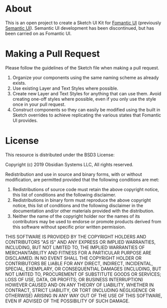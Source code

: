 # About

This is an open project to create a Sketch UI Kit for [Fomantic UI](https://fomantic-ui.com/) (previously [Semantic UI](https://semantic-ui.com)). Semantic UI development has been discontinued, but has been carried on as Fomantic UI.

# Making a Pull Request

Please follow the guidelines of the Sketch file when making a pull request. 

1. Organize your components using the same naming scheme as already exists.
2. Use existing Layer and Text Styles where possible.
3. Create new Layer and Text Styles for anything that can use them. Avoid creating one-off styles where possible, even if you only use the style once in your pull request.
4. Construct components so they can easily be modified using the built in Sketch overrides to achieve replicating the various states that Fomantic UI provides.

# License

This resource is distributed under the BSD3 License:

Copyright (c) 2019 Obsidian Systems LLC, All rights reserved.

Redistribution and use in source and binary forms, with or without modification, are permitted provided that the following conditions are met:

1. Redistributions of source code must retain the above copyright notice, this list of conditions and the following disclaimer.
2. Redistributions in binary form must reproduce the above copyright notice, this list of conditions and the following disclaimer in the documentation and/or other materials provided with the distribution.
3. Neither the name of the copyright holder nor the names of its contributors may be used to endorse or promote products derived from this software without specific prior written permission.

THIS SOFTWARE IS PROVIDED BY THE COPYRIGHT HOLDERS AND CONTRIBUTORS "AS IS" AND ANY EXPRESS OR IMPLIED WARRANTIES, INCLUDING, BUT NOT LIMITED TO, THE IMPLIED WARRANTIES OF MERCHANTABILITY AND FITNESS FOR A PARTICULAR PURPOSE ARE DISCLAIMED. IN NO EVENT SHALL THE COPYRIGHT HOLDER OR CONTRIBUTORS BE LIABLE FOR ANY DIRECT, INDIRECT, INCIDENTAL, SPECIAL, EXEMPLARY, OR CONSEQUENTIAL DAMAGES (INCLUDING, BUT NOT LIMITED TO, PROCUREMENT OF SUBSTITUTE GOODS OR SERVICES; LOSS OF USE, DATA, OR PROFITS; OR BUSINESS INTERRUPTION) HOWEVER CAUSED AND ON ANY THEORY OF LIABILITY, WHETHER IN CONTRACT, STRICT LIABILITY, OR TORT (INCLUDING NEGLIGENCE OR OTHERWISE) ARISING IN ANY WAY OUT OF THE USE OF THIS SOFTWARE, EVEN IF ADVISED OF THE POSSIBILITY OF SUCH DAMAGE.